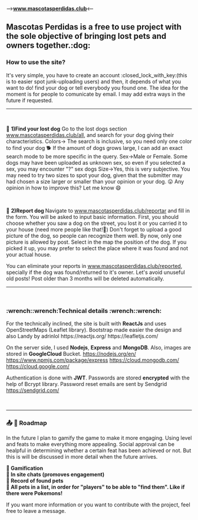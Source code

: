 --><strong>www.mascotasperdidas.club</strong><--

<h2>Mascotas Perdidas is a free to use project with the sole objective of bringing lost pets and owners together.:dog: </h2>

<h3>How to use the site?</h3>
It's very simple, you have to create an account :closed_lock_with_key:(this is to easier spot junk-uploading users) and then, it depends of what you want to do!
find your dog or tell everybody you found one. The idea for the moment is for people to comunicate by email. I may add extra ways in the future if requested.

<hr>
<br>

:paw_prints: <strong>1)Find your lost dog</strong>
Go to the lost dogs section www.mascotasperdidas.club/all, and search for your dog giving their characteristics.
Colors-> The search is inclusive, so you need only one color to find your dog :dog2: If the amount of dogs grows large, I can add an exact search mode to be more specific in the query.
Sex->Male or Female. Some dogs may have been uploaded as unknown sex, so even if you selected a sex, you may encounter "?" sex dogs
Size->Yes, this is very subjective. You may need to try two sizes to spot your dog, given that the submitter may had chosen a size larger or smaller than your opinion or your dog. :stuck_out_tongue:
Any opinion in how to improve this? Let me know 	:smile:

<br>

:paw_prints: <strong>2)Report dog   </strong>
Navigate to www.mascotasperdidas.club/reportar and fill in the form. You will be asked to input basic information. First, you should choose whether you saw a dog on the street, you lost it or you carried it to your house (need more people like that!:clap:)
Don't forget to upload a good picture of the dog, so people can recognize them well. By now, only one picture is allowed by post.
Select in the map the position of the dog. If you picked it up, you may prefer to select the place where it was found and not your actual house.


You can eliminate your reports in www.mascotasperdidas.club/reported, specially if the dog was found/returned to it's owner. Let's avoid unuseful old posts! Post older than 3 months will be deleted automatically.

<hr>
<br>
<h3>:wrench::wrench:Technical details :wrench::wrench:</h3>
For the technically inclined, the site is built with <strong>ReactJs</strong> and uses OpenStreetMaps (Leaflet library). Bootstrap made easier the design and also Landy by adrinlol 
https://reactjs.org/
https://leafletjs.com/

On the server side, I used <strong>Nodejs</strong>, <strong>Express</strong> and <strong>MongoDB</strong>. Also, images are stored in <strong>GoogleCloud</strong> Bucket.
https://nodejs.org/en/
https://www.npmjs.com/package/express
https://cloud.mongodb.com/
https://cloud.google.com/

Authentication is done with <strong>JWT</strong>. 
Passwords are stored <strong>encrypted</strong> with the help of Bcrypt library. 
Password reset emails are sent by Sendgrid https://sendgrid.com/

<br>
<hr>
<h3> 📤 📗 Roadmap</h3>
In the future I plan to gamify the game to make it more engaging. Using level and feats to make everything more appealing. Social approval can be healpful in determining whether a certain feat has been achieved or not. But this is will be discussed in more detail when the future arrives.

<strong>🔲 Gamification <br>
🔲 In site chats (promoves engagement) <br>
🔲 Record of found pets<br>
🔲 All pets in a list, in order for "players" to be able to "find them". Like if there were Pokemons! </strong><br>


If you want more information or you want to contribute with the project, feel free to leave a message.
